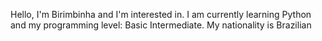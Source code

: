 Hello, I'm Birimbinha and I'm interested in. I am currently learning Python and my programming level: Basic Intermediate. My nationality is Brazilian

<!---
Birimbinha/Birimbinha is a ✨ special ✨ repository because its `README.md` (this file) appears on your GitHub profile.
You can click the Preview link to take a look at your changes.
--->
